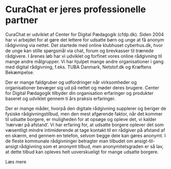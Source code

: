 # CuraChat er jeres professionelle partner

CuraChat er udviklet af Center for Digital Pædagogik (cfdp.dk). Siden 2004 har vi arbejdet for at gøre det lettere for udsatte børn og unge at få anonym rådgivning via nettet. Det startede med online klubhuset cyberhus.dk, hvor de unge kan stille spørgsmål via chat, forum og brevkasser til trænede rådgivere. I årenes løb har vi udviklet og forfinet vores online rådgivning til mange andre målgrupper. Vi har hjulpet mange andre organisationer i gang med digital rådgivning, f.eks. TUBA Danmark, Netstof.dk og Kræftens Bekæmpelse.

<div class="read_more_toggle"><p>Der er mange faldgruber og udfordringer når virksomheder og organisationer bevæger sig ud på nettet og møder deres brugere. Center for Digital Pædagogik tilbyder din organisation erfaringer og produkter baseret og udviklet gennem ti års praksis erfaringer.

Der er mange måder, hvorpå den digitale rådgivning supplerer og beriger de fysiske rådgivningstilbud, men den mest afgørende faktor, når det kommer til udsatte borgere, er muligheden for at opsøge og opleve det, vi kalder ‘nærvær på afstand’. Vi har erfaring for, at udsatte borgere oplever det som væsentligt mindre intimiderende at tage kontakt til en rådgiver på afstand af en skærm, end gennem en telefon, selvom begge dele kan gøres anonymt. I de fleste kommunale rådgivninger betragter man tilbudet om ansigt-til-ansigt rådgivning som et anonymt tilbud, men anonymitetsgraden er så lav, at dette tilbud kan opleves helt uoverskueligt for mange udsatte borgere. </p></div>


<div class="button read_more">Læs mere</div>
